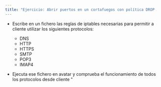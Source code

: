 ```yaml
---
title: "Ejercicio: Abrir puertos en un cortafuegos con política DROP
---
```


* Escribe en un fichero las reglas de iptables necesarias para permitir a cliente utilizar los siguientes protocolos:
          
    * DNS
    * HTTP
    * HTTPS
    * SMTP
    * POP3
    * IMAP4
          
* Ejecuta ese fichero en avatar y comprueba el funcionamiento de todos los protocolos desde cliente
"